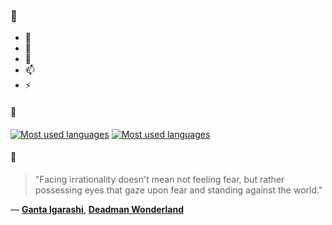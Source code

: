 ### 👋

- 🔭
- 🌱
- 💬
- 📫
- ⚡

#### 🧏

[![Most used languages](https://github-readme-stats-aynah.vercel.app/api/top-langs/?username=aynh&theme=solarized-dark&langs_count=6&layout=compact&hide_title=true)](https://github.com/anuraghazra/github-readme-stats#gh-dark-mode-only)
[![Most used languages](https://github-readme-stats-aynah.vercel.app/api/top-langs/?username=aynh&theme=solarized-light&langs_count=6&layout=compact&hide_title=true)](https://github.com/anuraghazra/github-readme-stats#gh-light-mode-only)

#### 💬

> "Facing irrationality doesn't mean not feeling fear, but rather possessing eyes that gaze upon fear and standing against the world."

&mdash; [**Ganta Igarashi**](https://myanimelist.net/character.php?q=Ganta%20Igarashi&cat=character), [**Deadman Wonderland**](https://myanimelist.net/search/all?q=Deadman%20Wonderland&cat=all)
